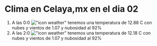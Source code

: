 # Clima en Celaya,mx en el dia 02

1. A las 0:0 !["icon weather"](http://openweathermap.org/img/w/04n.png) tenemos una temperatura de 12.88 C con nubes y  vientos de 1.07 y nubosidad al 92%
1. A las 2:0 !["icon weather"](http://openweathermap.org/img/w/04n.png) tenemos una temperatura de 12.18 C con nubes y  vientos de 1.07 y nubosidad al 92%

